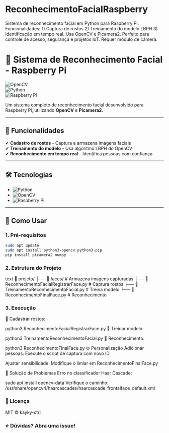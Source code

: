 # ReconhecimentoFacialRaspberry
Sistema de reconhecimento facial em Python para Raspberry Pi. Funcionalidades: 1) Captura de rostos 2) Treinamento do modelo LBPH 3) Identificação em tempo real. Usa OpenCV e Picamera2. Perfeito para controle de acesso, segurança e projetos IoT. Requer módulo de câmera.

# **👋 Sistema de Reconhecimento Facial - Raspberry Pi**  

![OpenCV](https://img.shields.io/badge/OpenCV-5.0%2B-green)  
![Python](https://img.shields.io/badge/Python-3.7%2B-blue)  
![Raspberry Pi](https://img.shields.io/badge/Raspberry%20Pi-Compatible-red)  

Um sistema completo de reconhecimento facial desenvolvido para Raspberry Pi, utilizando **OpenCV** e **Picamera2**.

---

## **📌 Funcionalidades**  
✔ **Cadastro de rostos** - Captura e armazena imagens faciais  
✔ **Treinamento do modelo** - Usa algoritmo LBPH do OpenCV  
✔ **Reconhecimento em tempo real** - Identifica pessoas com confiança  

---

## **🛠 Tecnologias**  
- ![Python](https://img.shields.io/badge/Python-3776AB?style=flat-square&logo=python&logoColor=white)  
- ![OpenCV](https://img.shields.io/badge/OpenCV-5C3EE8?style=flat-square&logo=opencv&logoColor=white)  
- ![Raspberry Pi](https://img.shields.io/badge/Raspberry%20Pi-A22846?style=flat-square&logo=raspberry-pi&logoColor=white)  

---

## **🚀 Como Usar**  

### **1. Pré-requisitos**  
```bash
sudo apt update
sudo apt install python3-opencv python3-pip
pip install picamera2 numpy
```

### **2. Estrutura do Projeto**
text
📂 projeto/
├── 📂 faces/               # Armazena imagens capturadas
├── 📜 ReconhecimentoFacialRegistrarFace.py   # Captura rostos
├── 📜 TreinamentoReconhecimentoFacial.py     # Treina modelo
└── 📜 ReconhecimentoFinalFace.py             # Reconhecimento

### **3. Execução**
🔹 Cadastrar rostos:

python3 ReconhecimentoFacialRegistrarFace.py
🔹 Treinar modelo:

python3 TreinamentoReconhecimentoFacial.py
🔹 Reconhecimento:

python3 ReconhecimentoFinalFace.py
⚙ Personalização
Adicionar pessoas: Execute o script de captura com novo ID

Ajustar sensibilidade: Modifique o limiar em ReconhecimentoFinalFace.py

🔧 Solução de Problemas
Erro no classificador Haar Cascade:

sudo apt install opencv-data
Verifique o caminho:
/usr/share/opencv4/haarcascades/haarcascade_frontalface_default.xml

### **📜 Licença**
MIT © kayky-ctrl

### **⭐ Dúvidas? Abra uma issue!**
